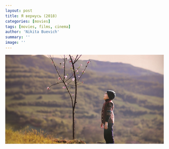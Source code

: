 ```yaml
---
layout: post
title: Я вернусь (2018)
categories: [movies]
tags: [movies, films, cinema]
author: 'Nikita Buevich'
summary: ''
image: ''
---
```


<img class="poster" src="/static/blog/posters/ya-vernus.jpg" alt="Я вернусь (2018)">
